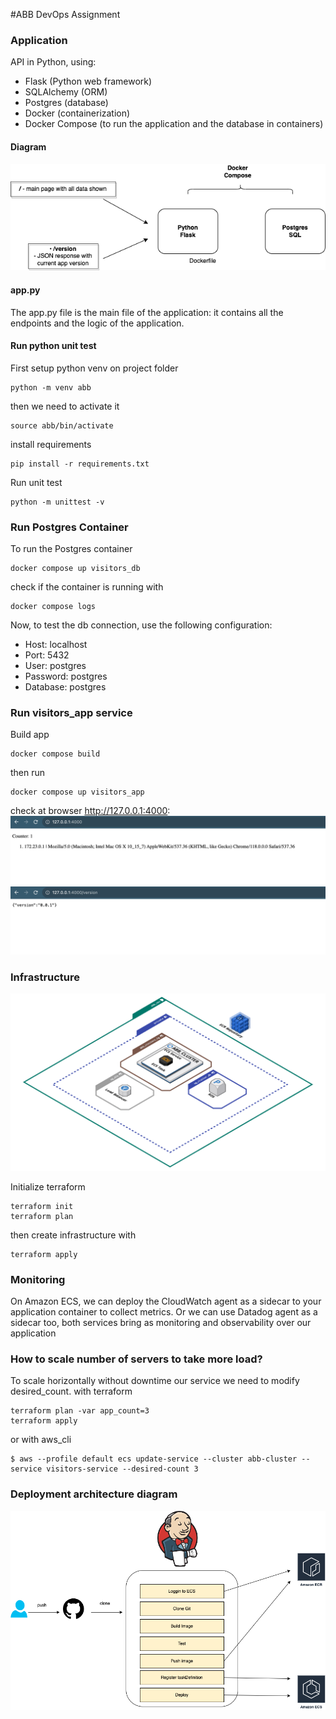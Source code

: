 #ABB DevOps Assignment

### Application

API in Python, using:
* Flask (Python web framework)
* SQLAlchemy (ORM)
* Postgres (database)
* Docker (containerization)
* Docker Compose (to run the application and the database in containers)

#### Diagram
![](doc_img/abb_app_diagram.png)

#### app.py 
The app.py file is the main file of the application: it contains all the endpoints and the logic of the application.

#### Run python unit test
First setup python venv on project folder
```shell
python -m venv abb
```
then we need to activate it

```shell
source abb/bin/activate
```

install requirements
```shell
pip install -r requirements.txt
```
Run unit test
```shell
python -m unittest -v
```

### Run Postgres Container
To run the Postgres container

```shell
docker compose up visitors_db
```

check if the container is running with
```shell
docker compose logs
```
Now, to test the db connection, use the following configuration:
- Host: localhost
- Port: 5432
- User: postgres
- Password: postgres
- Database: postgres

### Run  visitors_app service
Build app
```shell
docker compose build
```
then run 
```shell
docker compose up visitors_app
```
check at browser http://127.0.0.1:4000:
![](doc_img/browser_visitors_app.png)
![](doc_img/visitors_app_version.png)

### Infrastructure
![](doc_img/infra_diagram.png)

Initialize terraform
```shell
terraform init
terraform plan
```
then create infrastructure with
```shell
terraform apply
```
### Monitoring
On Amazon ECS, we can deploy the CloudWatch agent as a sidecar to your application container to collect metrics.
Or we can use Datadog agent as a sidecar too, both services bring as monitoring and observability over our application


### How to scale number of servers to take more load?
To scale horizontally without downtime our service we need to modify desired_count.
with terraform
```shell
terraform plan -var app_count=3 
terraform apply
```
or with aws_cli
```shell
$ aws --profile default ecs update-service --cluster abb-cluster --service visitors-service --desired-count 3
```
### Deployment architecture diagram
![](doc_img/deploy_schema.png)
